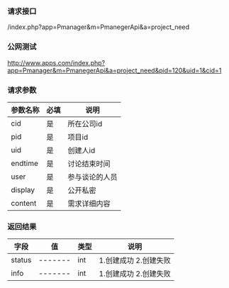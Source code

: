 ### **请求接口**
/index.php?app=Pmanager&m=PmanegerApi&a=project_need



### **公网测试**
http://www.apps.com/index.php?app=Pmanager&m=PmanegerApi&a=project_need&pid=120&uid=1&cid=1

### **请求参数**

| 参数名称  |必填|     说明      |
|------|-----|------|
| cid     | 是 |   所在公司id   |
| pid| 是 |  项目id   |
| uid| 是 |  创建人id  |
| endtime| 是 |  讨论结束时间  |
| user| 是 |  参与谈论的人员 |
| display| 是 | 公开私密 |
| content| 是 | 需求详细内容 |
### **返回结果**
|字段        |值          |类型    |说明        |
| ---------  |--------    |-------- |--------  |
|status|-------   |int    | 1.创建成功 2.创建失败 |
|info|-------   |int    |  1.创建成功 2.创建失败  |





